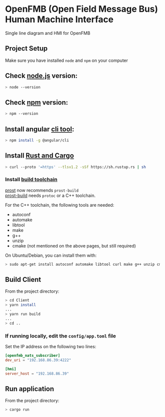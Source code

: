 # OpenFMB (Open Field Message Bus) Human Machine Interface

Single line diagram and HMI for OpenFMB

## Project Setup

Make sure you have installed `node` and `npm` on your computer

## Check [node.js](https://nodejs.org/en/about/) version:

```bash
> node --version
```

## Check [npm](https://www.npmjs.com/) version:

```bash
> npm --version
```

## Install angular [cli tool](https://angular.io/cli):

```bash
> npm install -g @angular/cli
```

## Install [Rust and Cargo](https://www.rust-lang.org/learn/get-started)

```bash
> curl --proto '=https' --tlsv1.2 -sSf https://sh.rustup.rs | sh
```

### Install [build toolchain](https://github.com/protocolbuffers/protobuf/blob/main/src/README.md)

[prost](https://github.com/tokio-rs/prost) now recommends `prost-build`  
[prost-build](https://github.com/tokio-rs/prost/tree/master/prost-build) needs `protoc` or a C++ toolchain.

For the C++ toolchain, the following tools are needed:

* autoconf
* automake
* libtool
* make
* g++
* unzip
* cmake (not mentioned on the above pages, but still required)

On Ubuntu/Debian, you can install them with:

```bash
> sudo apt-get install autoconf automake libtool curl make g++ unzip cmake
```

## Build Client

From the project directory:

```bash
> cd Client
> yarn install
...
> yarn run build
...
> cd ..
```

### If running locally, edit the `config/app.toml` file

Set the IP address on the following two lines:

```toml
[openfmb_nats_subscriber]
dev_uri = "192.168.86.39:4222"

[hmi]
server_host = "192.168.86.39"
```

## Run application

From the project directory:

```bash
> cargo run
```
